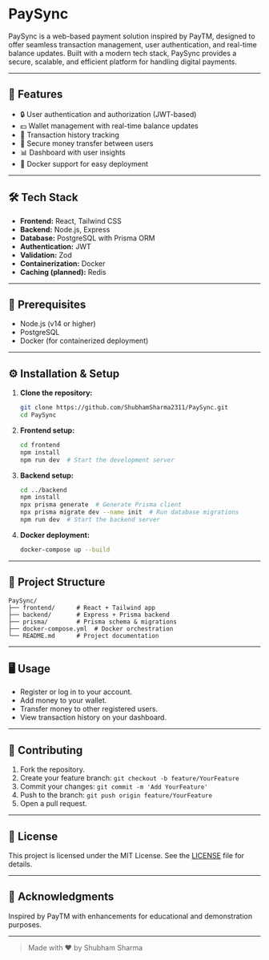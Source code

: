 


# PaySync

PaySync is a web-based payment solution inspired by PayTM, designed to offer seamless transaction management, user authentication, and real-time balance updates. Built with a modern tech stack, PaySync provides a secure, scalable, and efficient platform for handling digital payments.

---

## 🚀 Features
- 🔒 User authentication and authorization (JWT-based)
- 💵 Wallet management with real-time balance updates
- 📄 Transaction history tracking
- 📨 Secure money transfer between users
- 📊 Dashboard with user insights
- 🐳 Docker support for easy deployment

---

## 🛠️ Tech Stack
- **Frontend:** React, Tailwind CSS  
- **Backend:** Node.js, Express  
- **Database:** PostgreSQL with Prisma ORM  
- **Authentication:** JWT  
- **Validation:** Zod  
- **Containerization:** Docker  
- **Caching (planned):** Redis  

---

## 📝 Prerequisites
- Node.js (v14 or higher)
- PostgreSQL
- Docker (for containerized deployment)

---

## ⚙️ Installation & Setup

1. **Clone the repository:**
   ```bash
   git clone https://github.com/ShubhamSharma2311/PaySync.git
   cd PaySync
   ```

2. **Frontend setup:**
   ```bash
   cd frontend
   npm install
   npm run dev  # Start the development server
   ```

3. **Backend setup:**
   ```bash
   cd ../backend
   npm install
   npx prisma generate  # Generate Prisma client
   npx prisma migrate dev --name init  # Run database migrations
   npm run dev  # Start the backend server
   ```

4. **Docker deployment:**
   ```bash
   docker-compose up --build
   ```

---

## 📂 Project Structure
```
PaySync/
├── frontend/      # React + Tailwind app
├── backend/       # Express + Prisma backend
├── prisma/        # Prisma schema & migrations
├── docker-compose.yml  # Docker orchestration
└── README.md      # Project documentation
```

---

## 🖥️ Usage
- Register or log in to your account.
- Add money to your wallet.
- Transfer money to other registered users.
- View transaction history on your dashboard.

---

## 🤝 Contributing
1. Fork the repository.  
2. Create your feature branch: `git checkout -b feature/YourFeature`  
3. Commit your changes: `git commit -m 'Add YourFeature'`  
4. Push to the branch: `git push origin feature/YourFeature`  
5. Open a pull request.  

---

## 📜 License
This project is licensed under the MIT License. See the [LICENSE](LICENSE) file for details.

---

## 🙌 Acknowledgments
Inspired by PayTM with enhancements for educational and demonstration purposes.

---

> Made with ❤️ by Shubham Sharma

